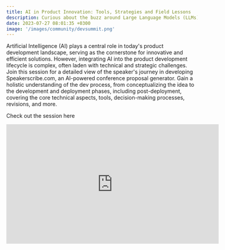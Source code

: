 ```yaml
---
title: AI in Product Innovation: Tools, Strategies and Field Lessons
description: Curious about the buzz around Large Language Models (LLMs) like GPT and BERT?
date: 2023-07-27 08:01:35 +0300
image: '/images/community/devsummit.png'
---
```


Artificial Intelligence (AI) plays a central role in today's product development landscape, serving as the cornerstone for innovative and efficient solutions. However, integrating AI into the product development lifecycle is complex, often laden with technical and strategic challenges. Join this session for a detailed view of the speaker's journey in developing Speakerscribe.com, an AI-powered conference proposal generator. Gain a holistic understanding of the dev process, from conceptualizing the idea to the development and deployment phases, including post-deployment, covering the core technical aspects, tools, decision-making processes, revisions, and more. 

Check out the session here

<iframe width="560" height="315" src="https://www.youtube.com/embed/aaUthS6SYLM?si=EgUg7sFQFlPrFH4K" title="YouTube video player" frameborder="0" allow="accelerometer; autoplay; clipboard-write; encrypted-media; gyroscope; picture-in-picture; web-share" allowfullscreen></iframe>
